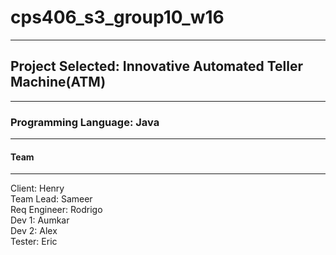 # cps406_s3_group10_w16

-------------------------------------------------------------
## Project Selected: Innovative Automated Teller Machine(ATM) 
-------------------------------------------------------------
### Programming Language: Java
------------------------------------------------------------
#### Team
---------------------

Client: Henry <br>
Team Lead: Sameer <br>
Req Engineer: Rodrigo <br> 
Dev 1: Aumkar <br>
Dev 2: Alex <br>
Tester: Eric <br>


